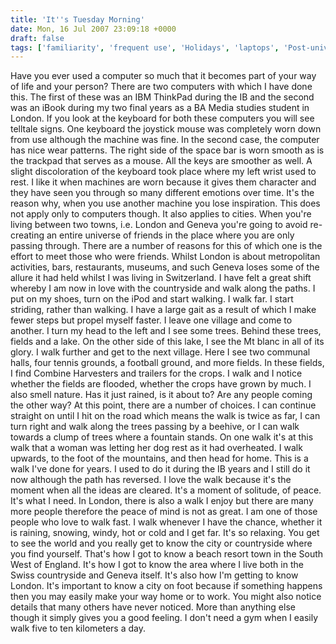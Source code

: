 ```yaml
---
title: 'It''s Tuesday Morning'
date: Mon, 16 Jul 2007 23:09:18 +0000
draft: false
tags: ['familiarity', 'frequent use', 'Holidays', 'laptops', 'Post-university life', 'summer holidays', 'tuesday morning', 'walking', 'walks']
---
```


Have you ever used a computer so much that it becomes part of your way of life and your person? There are two computers with which I have done this. The first of these was an IBM ThinkPad during the IB and the second was an iBook during my two final years as a BA Media studies student in London. If you look at the keyboard for both these computers you will see telltale signs. One keyboard the joystick mouse was completely worn down from use although the machine was fine. In the second case, the computer has nice wear patterns. The right side of the space bar is worn smooth as is the trackpad that serves as a mouse. All the keys are smoother as well. A slight discoloration of the keyboard took place where my left wrist used to rest. I like it when machines are worn because it gives them character and they have seen you through so many different emotions over time. It's the reason why, when you use another machine you lose inspiration. This does not apply only to computers though. It also applies to cities. When you're living between two towns, i.e. London and Geneva you're going to avoid re-creating an entire universe of friends in the place where you are only passing through. There are a number of reasons for this of which one is the effort to meet those who were friends. Whilst London is about metropolitan activities, bars, restaurants, museums, and such Geneva loses some of the allure it had held whilst I was living in Switzerland. I have felt a great shift whereby I am now in love with the countryside and walk along the paths. I put on my shoes, turn on the iPod and start walking. I walk far. I start striding, rather than walking. I have a large gait as a result of which I make fewer steps but propel myself faster. I leave one village and come to another. I turn my head to the left and I see some trees. Behind these trees, fields and a lake. On the other side of this lake, I see the Mt blanc in all of its glory. I walk further and get to the next village. Here I see two communal halls, four tennis grounds, a football ground, and more fields. In these fields, I find Combine Harvesters and trailers for the crops. I walk and I notice whether the fields are flooded, whether the crops have grown by much. I also smell nature. Has it just rained, is it about to? Are any people coming the other way? At this point, there are a number of choices. I can continue straight on until I hit on the road which means the walk is twice as far, I can turn right and walk along the trees passing by a beehive, or I can walk towards a clump of trees where a fountain stands. On one walk it's at this walk that a woman was letting her dog rest as it had overheated. I walk upwards, to the foot of the mountains, and then head for home. This is a walk I've done for years. I used to do it during the IB years and I still do it now although the path has reversed. I love the walk because it's the moment when all the ideas are cleared. It's a moment of solitude, of peace. It's what I need. In London, there is also a walk I enjoy but there are many more people therefore the peace of mind is not as great. I am one of those people who love to walk fast. I walk whenever I have the chance, whether it is raining, snowing, windy, hot or cold and I get far. It's so relaxing. You get to see the world and you really get to know the city or countryside where you find yourself. That's how I got to know a beach resort town in the South West of England. It's how I got to know the area where I live both in the Swiss countryside and Geneva itself. It's also how I'm getting to know London. It's important to know a city on foot because if something happens then you may easily make your way home or to work. You might also notice details that many others have never noticed. More than anything else though it simply gives you a good feeling. I don't need a gym when I easily walk five to ten kilometers a day.